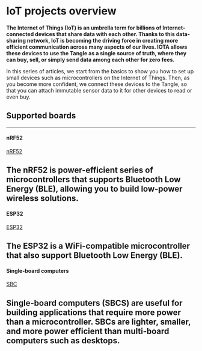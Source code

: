 # IoT projects overview

**The Internet of Things (IoT) is an umbrella term for billions of Internet-connected devices that share data with each other. Thanks to this data-sharing network, IoT is becoming the driving force in creating more efficient communication across many aspects of our lives. IOTA allows these devices to use the Tangle as a single source of truth, where they can buy, sell, or simply send data among each other for zero fees.**

In this series of articles, we start from the basics to show you how to set up small devices such as microcontrollers on the Internet of Things. Then, as you become more confident, we connect these devices to the Tangle, so that you can attach immutable sensor data to it for other devices to read or even buy.

## Supported boards

---------------
#### **nRF52** ####
[nRF52](../nrf52/introduction/get-started.md)

The nRF52 is power-efficient series of microcontrollers that supports Bluetooth Low Energy (BLE), allowing you to build low-power wireless solutions.
---
#### **ESP32** ####
[ESP32](../esp32/introduction/get-started.md)

The ESP32 is a WiFi-compatible microcontroller that also support Bluetooth Low Energy (BLE).
---
#### __Single-board computers__ ####
[SBC](../sbc/introduction/get-started.md)

Single-board computers (SBCS) are useful for building applications that require more power than a microcontroller. SBCs are lighter, smaller, and more power efficient than multi-board computers such as desktops.
---------------